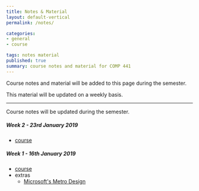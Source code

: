 ```yaml
---
title: Notes & Material
layout: default-vertical
permalink: /notes/

categories:
- general
- course

tags: notes material
published: true
summary: course notes and material for COMP 441
---
```


Course notes and material will be added to this page during the semester.

This material will be updated on a weekly basis.

***

Course notes will be updated during the semester.

<!--
##### Week 15 - 25th April 2018
  * extra - final report
    * [final report outline](/assets/docs/extras/comp441-final-report-outline.pdf)

##### Week 14 - 18th April 2018
  * [course](/assets/docs/2018/comp441-week14.pdf)
  * extra - final report
    * [final report outline](/assets/docs/extras/comp441-final-report-outline.pdf)

##### Week 13 - 11th April 2018
  * [course](/assets/docs/2018/comp441-week13.pdf)
  * extra - final report
    * [final report outline](/assets/docs/extras/comp441-final-report-outline.pdf)

##### Week 12 - 4th April 2018
  * [course](/assets/docs/2018/comp441-week12.pdf)

##### Week 11 - 28th March 2018
  * [course](/assets/docs/2018/comp441-week11.pdf)

##### Week 10 - 21st March 2018
  * [course](/assets/docs/2018/comp441-week10.pdf)

##### Week 9 - 14th March 2018
  * N/A - Presentations

##### Week 8 - 7th March 2018

  * N/A - Spring Break

##### Week 7 - 28th February 2018
  * [course](/assets/docs/2018/comp441-week7.pdf)
  * extra
    * [design mockups and prototypes](/assets/docs/extras/design-mockups-hci.pdf)

##### Week 6 - 21st February 2018
  * [course](/assets/docs/2018/comp441-week6.pdf)

##### Week 5 - 14th February 2018
  * N/A - Presentations

##### Week 4 - 7th February 2018
  * [course](/assets/docs/2018/comp441-week4.pdf)

##### Week 3 - 31st January 2018
  * [course](/assets/docs/2018/comp441-week3.pdf)
-->

##### Week 2 - 23rd January 2019
  * [course](/assets/docs/comp441-week2.pdf)

##### Week 1 - 16th January 2019
  * [course](/assets/docs/comp441-week1.pdf)
  * extras
    * [Microsoft's Metro Design](/assets/docs/extras/Windows_Metro.PDF)